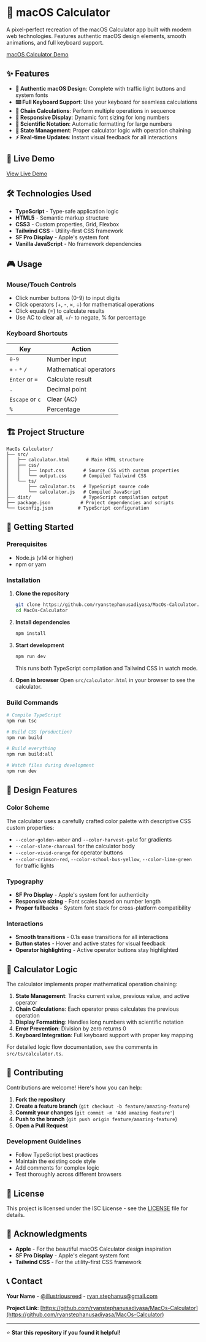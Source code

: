 # 🧮 macOS Calculator

A pixel-perfect recreation of the macOS Calculator app built with modern web technologies. Features authentic macOS design elements, smooth animations, and full keyboard support.

[macOS Calculator Demo](./src/assets/calc_demo.gif)

## ✨ Features

- **🎨 Authentic macOS Design**: Complete with traffic light buttons and system fonts
- **⌨️ Full Keyboard Support**: Use your keyboard for seamless calculations
- **🔗 Chain Calculations**: Perform multiple operations in sequence
- **📱 Responsive Display**: Dynamic font sizing for long numbers
- **🎯 Scientific Notation**: Automatic formatting for large numbers
- **🔄 State Management**: Proper calculator logic with operation chaining
- **⚡ Real-time Updates**: Instant visual feedback for all interactions

## 🚀 Live Demo

[View Live Demo](https://ryanstephanusadiyasa.github.io/MacOs-Calculator)

## 🛠️ Technologies Used

- **TypeScript** - Type-safe application logic
- **HTML5** - Semantic markup structure
- **CSS3** - Custom properties, Grid, Flexbox
- **Tailwind CSS** - Utility-first CSS framework
- **SF Pro Display** - Apple's system font
- **Vanilla JavaScript** - No framework dependencies

## 🎮 Usage

### Mouse/Touch Controls
- Click number buttons (0-9) to input digits
- Click operators (+, -, ×, ÷) for mathematical operations
- Click equals (=) to calculate results
- Use AC to clear all, +/- to negate, % for percentage

### Keyboard Shortcuts
| Key | Action |
|-----|--------|
| `0-9` | Number input |
| `+` `-` `*` `/` | Mathematical operators |
| `Enter` or `=` | Calculate result |
| `.` | Decimal point |
| `Escape` or `c` | Clear (AC) |
| `%` | Percentage |

## 🏗️ Project Structure

```
MacOs Calculator/
├── src/
│   ├── calculator.html      # Main HTML structure
│   ├── css/
│   │   ├── input.css       # Source CSS with custom properties
│   │   └── output.css      # Compiled Tailwind CSS
│   └── ts/
│       ├── calculator.ts   # TypeScript source code
│       └── calculator.js   # Compiled JavaScript
├── dist/                   # TypeScript compilation output
├── package.json           # Project dependencies and scripts
└── tsconfig.json         # TypeScript configuration
```

## 🚦 Getting Started

### Prerequisites
- Node.js (v14 or higher)
- npm or yarn

### Installation

1. **Clone the repository**
   ```bash
   git clone https://github.com/ryanstephanusadiyasa/MacOs-Calculator.git
   cd MacOs-Calculator
   ```

2. **Install dependencies**
   ```bash
   npm install
   ```

3. **Start development**
   ```bash
   npm run dev
   ```
   This runs both TypeScript compilation and Tailwind CSS in watch mode.

4. **Open in browser**
   Open `src/calculator.html` in your browser to see the calculator.

### Build Commands

```bash
# Compile TypeScript
npm run tsc

# Build CSS (production)
npm run build

# Build everything
npm run build:all

# Watch files during development
npm run dev
```

## 🎨 Design Features

### Color Scheme
The calculator uses a carefully crafted color palette with descriptive CSS custom properties:
- `--color-golden-amber` and `--color-harvest-gold` for gradients
- `--color-slate-charcoal` for the calculator body
- `--color-vivid-orange` for operator buttons
- `--color-crimson-red`, `--color-school-bus-yellow`, `--color-lime-green` for traffic lights

### Typography
- **SF Pro Display** - Apple's system font for authenticity
- **Responsive sizing** - Font scales based on number length
- **Proper fallbacks** - System font stack for cross-platform compatibility

### Interactions
- **Smooth transitions** - 0.1s ease transitions for all interactions
- **Button states** - Hover and active states for visual feedback
- **Operator highlighting** - Active operator buttons stay highlighted

## 🧮 Calculator Logic

The calculator implements proper mathematical operation chaining:

1. **State Management**: Tracks current value, previous value, and active operator
2. **Chain Calculations**: Each operator press calculates the previous operation
3. **Display Formatting**: Handles long numbers with scientific notation
4. **Error Prevention**: Division by zero returns 0
5. **Keyboard Integration**: Full keyboard support with proper key mapping

For detailed logic flow documentation, see the comments in `src/ts/calculator.ts`.

## 🤝 Contributing

Contributions are welcome! Here's how you can help:

1. **Fork the repository**
2. **Create a feature branch** (`git checkout -b feature/amazing-feature`)
3. **Commit your changes** (`git commit -m 'Add amazing feature'`)
4. **Push to the branch** (`git push origin feature/amazing-feature`)
5. **Open a Pull Request**

### Development Guidelines
- Follow TypeScript best practices
- Maintain the existing code style
- Add comments for complex logic
- Test thoroughly across different browsers

## 📝 License

This project is licensed under the ISC License - see the [LICENSE](LICENSE) file for details.

## 🙏 Acknowledgments

- **Apple** - For the beautiful macOS Calculator design inspiration
- **SF Pro Display** - Apple's elegant system font
- **Tailwind CSS** - For the utility-first CSS framework

## 📞 Contact

**Your Name** - [@illustriousreed](https://x.com/illustriousreed) - ryan.stephanus@gmail.com

**Project Link**: [https://github.com/ryanstephanusadiyasa/MacOs-Calculator](https://github.com/ryanstephanusadiyasa/MacOs-Calculator)

---

⭐ **Star this repository if you found it helpful!**